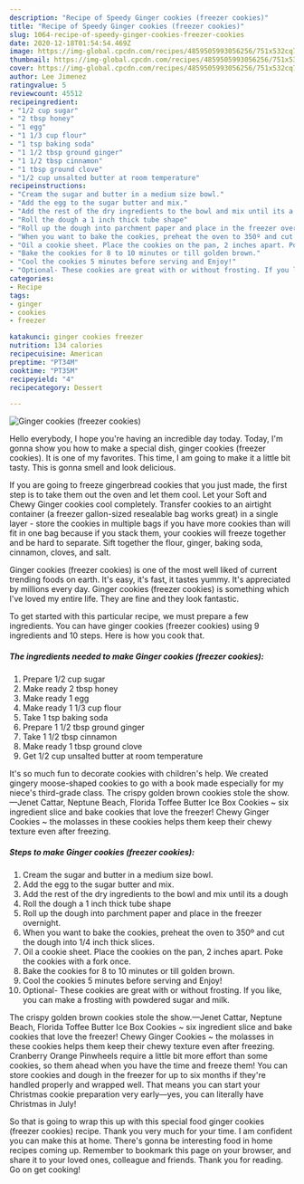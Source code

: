 ```yaml
---
description: "Recipe of Speedy Ginger cookies (freezer cookies)"
title: "Recipe of Speedy Ginger cookies (freezer cookies)"
slug: 1064-recipe-of-speedy-ginger-cookies-freezer-cookies
date: 2020-12-18T01:54:54.469Z
image: https://img-global.cpcdn.com/recipes/4859505993056256/751x532cq70/ginger-cookies-freezer-cookies-recipe-main-photo.jpg
thumbnail: https://img-global.cpcdn.com/recipes/4859505993056256/751x532cq70/ginger-cookies-freezer-cookies-recipe-main-photo.jpg
cover: https://img-global.cpcdn.com/recipes/4859505993056256/751x532cq70/ginger-cookies-freezer-cookies-recipe-main-photo.jpg
author: Lee Jimenez
ratingvalue: 5
reviewcount: 45512
recipeingredient:
- "1/2 cup sugar"
- "2 tbsp honey"
- "1 egg"
- "1 1/3 cup flour"
- "1 tsp baking soda"
- "1 1/2 tbsp ground ginger"
- "1 1/2 tbsp cinnamon"
- "1 tbsp ground clove"
- "1/2 cup unsalted butter at room temperature"
recipeinstructions:
- "Cream the sugar and butter in a medium size bowl."
- "Add the egg to the sugar butter and mix."
- "Add the rest of the dry ingredients to the bowl and mix until its a dough"
- "Roll the dough a 1 inch thick tube shape"
- "Roll up the dough into parchment paper and place in the freezer overnight."
- "When you want to bake the cookies, preheat the oven to 350º and cut the dough into 1/4 inch thick slices."
- "Oil a cookie sheet. Place the cookies on the pan, 2 inches apart. Poke the cookies with a fork once."
- "Bake the cookies for 8 to 10 minutes or till golden brown."
- "Cool the cookies 5 minutes before serving and Enjoy!"
- "Optional- These cookies are great with or without frosting. If you like, you can make a frosting with powdered sugar and milk."
categories:
- Recipe
tags:
- ginger
- cookies
- freezer

katakunci: ginger cookies freezer 
nutrition: 134 calories
recipecuisine: American
preptime: "PT34M"
cooktime: "PT35M"
recipeyield: "4"
recipecategory: Dessert

---
```



![Ginger cookies (freezer cookies)](https://img-global.cpcdn.com/recipes/4859505993056256/751x532cq70/ginger-cookies-freezer-cookies-recipe-main-photo.jpg)

Hello everybody, I hope you're having an incredible day today. Today, I'm gonna show you how to make a special dish, ginger cookies (freezer cookies). It is one of my favorites. This time, I am going to make it a little bit tasty. This is gonna smell and look delicious.

If you are going to freeze gingerbread cookies that you just made, the first step is to take them out the oven and let them cool. Let your Soft and Chewy Ginger cookies cool completely. Transfer cookies to an airtight container (a freezer gallon-sized resealable bag works great) in a single layer - store the cookies in multiple bags if you have more cookies than will fit in one bag because if you stack them, your cookies will freeze together and be hard to separate. Sift together the flour, ginger, baking soda, cinnamon, cloves, and salt.

Ginger cookies (freezer cookies) is one of the most well liked of current trending foods on earth. It's easy, it's fast, it tastes yummy. It's appreciated by millions every day. Ginger cookies (freezer cookies) is something which I've loved my entire life. They are fine and they look fantastic.


To get started with this particular recipe, we must prepare a few ingredients. You can have ginger cookies (freezer cookies) using 9 ingredients and 10 steps. Here is how you cook that.

<!--inarticleads1-->

##### The ingredients needed to make Ginger cookies (freezer cookies):

1. Prepare 1/2 cup sugar
1. Make ready 2 tbsp honey
1. Make ready 1 egg
1. Make ready 1 1/3 cup flour
1. Take 1 tsp baking soda
1. Prepare 1 1/2 tbsp ground ginger
1. Take 1 1/2 tbsp cinnamon
1. Make ready 1 tbsp ground clove
1. Get 1/2 cup unsalted butter at room temperature


It&#39;s so much fun to decorate cookies with children&#39;s help. We created gingery moose-shaped cookies to go with a book made especially for my niece&#39;s third-grade class. The crispy golden brown cookies stole the show.—Jenet Cattar, Neptune Beach, Florida Toffee Butter Ice Box Cookies ~ six ingredient slice and bake cookies that love the freezer! Chewy Ginger Cookies ~ the molasses in these cookies helps them keep their chewy texture even after freezing. 

<!--inarticleads2-->

##### Steps to make Ginger cookies (freezer cookies):

1. Cream the sugar and butter in a medium size bowl.
1. Add the egg to the sugar butter and mix.
1. Add the rest of the dry ingredients to the bowl and mix until its a dough
1. Roll the dough a 1 inch thick tube shape
1. Roll up the dough into parchment paper and place in the freezer overnight.
1. When you want to bake the cookies, preheat the oven to 350º and cut the dough into 1/4 inch thick slices.
1. Oil a cookie sheet. Place the cookies on the pan, 2 inches apart. Poke the cookies with a fork once.
1. Bake the cookies for 8 to 10 minutes or till golden brown.
1. Cool the cookies 5 minutes before serving and Enjoy!
1. Optional- These cookies are great with or without frosting. If you like, you can make a frosting with powdered sugar and milk.


The crispy golden brown cookies stole the show.—Jenet Cattar, Neptune Beach, Florida Toffee Butter Ice Box Cookies ~ six ingredient slice and bake cookies that love the freezer! Chewy Ginger Cookies ~ the molasses in these cookies helps them keep their chewy texture even after freezing. Cranberry Orange Pinwheels require a little bit more effort than some cookies, so them ahead when you have the time and freeze them! You can store cookies and dough in the freezer for up to six months if they&#39;re handled properly and wrapped well. That means you can start your Christmas cookie preparation very early—yes, you can literally have Christmas in July! 

So that is going to wrap this up with this special food ginger cookies (freezer cookies) recipe. Thank you very much for your time. I am confident you can make this at home. There's gonna be interesting food in home recipes coming up. Remember to bookmark this page on your browser, and share it to your loved ones, colleague and friends. Thank you for reading. Go on get cooking!
